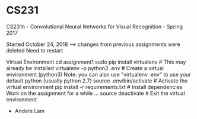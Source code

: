 # CS231
CS231n - Convolutional Neural Networks for Visual Recognition - Spring 2017

Started October 24, 2018 --> changes from previous assignments were deleted
Need to restart

Virtual Environment
cd assignment1
sudo pip install virtualenv      # This may already be installed
virtualenv -p python3 .env       # Create a virtual environment (python3)
Note: you can also use "virtualenv .env" to use your default python (usually python 2.7)
source .env/bin/activate         # Activate the virtual environment
pip install -r requirements.txt  # Install dependencies
Work on the assignment for a while ...
source deactivate                       # Exit the virtual environment

- Anders Lam
